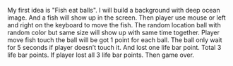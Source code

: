 My first idea is "Fish eat balls". I will build a background with deep ocean image. And a fish will show up in the screen.
Then player use mouse or left and right on the keyboard to move the fish.
The random location ball with random color but same size will show up with same time together.
Player move fish touch the ball will be got 1 point for each ball.
The ball only wait for 5 seconds if player doesn’t touch it. And lost one life bar point. Total 3 life bar points.
If player lost all 3 life bar points. Then game over.

